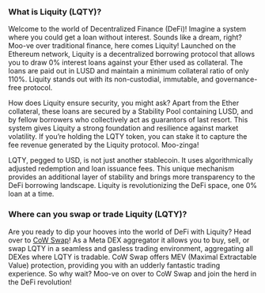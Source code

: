 <h3>What is Liquity (LQTY)?</h3>
<p>Welcome to the world of Decentralized Finance (DeFi)! Imagine a system where you could get a loan without interest. Sounds like a dream, right? Moo-ve over traditional finance, here comes Liquity! Launched on the Ethereum network, Liquity is a decentralized borrowing protocol that allows you to draw 0% interest loans against your Ether used as collateral. The loans are paid out in LUSD and maintain a minimum collateral ratio of only 110%. Liquity stands out with its non-custodial, immutable, and governance-free protocol.</p>

<p>How does Liquity ensure security, you might ask? Apart from the Ether collateral, these loans are secured by a Stability Pool containing LUSD, and by fellow borrowers who collectively act as guarantors of last resort. This system gives Liquity a strong foundation and resilience against market volatility. If you’re holding the LQTY token, you can stake it to capture the fee revenue generated by the Liquity protocol. Moo-zinga!</p>

<p>LQTY, pegged to USD, is not just another stablecoin. It uses algorithmically adjusted redemption and loan issuance fees. This unique mechanism provides an additional layer of stability and brings more transparency to the DeFi borrowing landscape. Liquity is revolutionizing the DeFi space, one 0% loan at a time.</p>

<h3>Where can you swap or trade Liquity (LQTY)?</h3>
<p>Are you ready to dip your hooves into the world of DeFi with Liquity? Head over to <a href="https://swap.cow.fi/" rel="noopener" target="_blank">CoW Swap</a>! As a  Meta DEX aggregator it allows you to buy, sell, or swap LQTY in a seamless and gasless trading environment, aggregating all DEXes where LQTY is tradable. CoW Swap offers MEV (Maximal Extractable Value) protection, providing you with an udderly fantastic trading experience. So why wait? Moo-ve on over to CoW Swap and join the herd in the DeFi revolution!</p>
